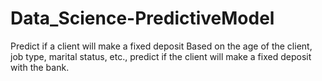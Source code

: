 # Data_Science-PredictiveModel
Predict if a client will make a fixed deposit 
Based on the age of the client, job type, marital status, etc., predict if the client will make a fixed deposit with the bank.
